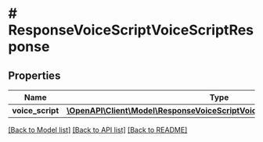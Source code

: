 # # ResponseVoiceScriptVoiceScriptResponse

## Properties

Name | Type | Description | Notes
------------ | ------------- | ------------- | -------------
**voice_script** | [**\OpenAPI\Client\Model\ResponseVoiceScriptVoiceScriptResponseVoiceScript[]**](ResponseVoiceScriptVoiceScriptResponseVoiceScript.md) |  | [optional]

[[Back to Model list]](../../README.md#models) [[Back to API list]](../../README.md#endpoints) [[Back to README]](../../README.md)

